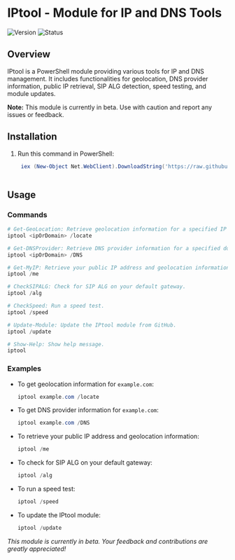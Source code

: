
# IPtool - Module for IP and DNS Tools

![Version](https://img.shields.io/badge/version-1.2.0-blue)
![Status](https://img.shields.io/badge/status-beta-yellow)

## Overview

IPtool is a PowerShell module providing various tools for IP and DNS management. It includes functionalities for geolocation, DNS provider information, public IP retrieval, SIP ALG detection, speed testing, and module updates.

**Note:** This module is currently in beta. Use with caution and report any issues or feedback.

## Installation
1. Run this command in PowerShell:

   ```powershell
    iex (New-Object Net.WebClient).DownloadString('https://raw.githubusercontent.com/Sirinium/iptool/main/Install-IPtool.ps1')
 

## Usage

### Commands

```powershell
# Get-GeoLocation: Retrieve geolocation information for a specified IP or domain.
iptool <ipOrDomain> /locate

# Get-DNSProvider: Retrieve DNS provider information for a specified domain.
iptool <ipOrDomain> /DNS

# Get-MyIP: Retrieve your public IP address and geolocation information.
iptool /me

# CheckSIPALG: Check for SIP ALG on your default gateway.
iptool /alg

# CheckSpeed: Run a speed test.
iptool /speed

# Update-Module: Update the IPtool module from GitHub.
iptool /update

# Show-Help: Show help message.
iptool
```

### Examples

- To get geolocation information for `example.com`:
  ```powershell
  iptool example.com /locate
  ```

- To get DNS provider information for `example.com`:
  ```powershell
  iptool example.com /DNS
  ```

- To retrieve your public IP address and geolocation information:
  ```powershell
  iptool /me
  ```

- To check for SIP ALG on your default gateway:
  ```powershell
  iptool /alg
  ```

- To run a speed test:
  ```powershell
  iptool /speed
  ```

- To update the IPtool module:
  ```powershell
  iptool /update
  ```
  
*This module is currently in beta. Your feedback and contributions are greatly appreciated!*

